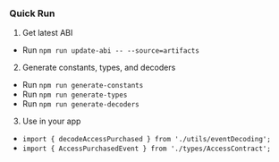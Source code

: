 

### Quick Run
1. Get latest ABI
  - Run `npm run update-abi -- --source=artifacts`
2. Generate constants, types, and decoders
  - Run `npm run generate-constants`
  - Run `npm run generate-types`
  - Run `npm run generate-decoders`
3. Use in your app
  - `import { decodeAccessPurchased } from './utils/eventDecoding';`
  - `import { AccessPurchasedEvent } from './types/AccessContract';`

